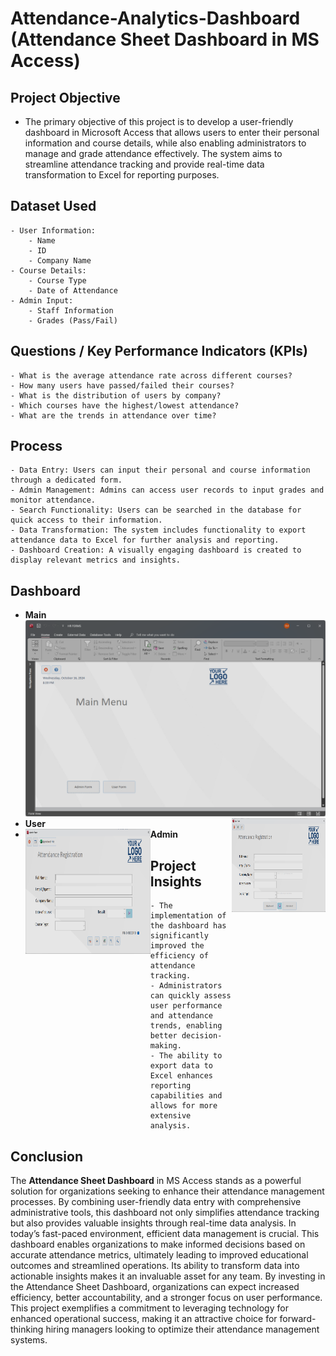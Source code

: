 # Attendance-Analytics-Dashboard (Attendance Sheet Dashboard in MS Access)

## Project Objective
- The primary objective of this project is to develop a user-friendly dashboard in Microsoft Access that allows users to enter their personal information and course details, while also enabling administrators to manage and grade attendance effectively. The system aims to streamline attendance tracking and provide real-time data transformation to Excel for reporting purposes.
## Dataset Used
    - User Information:
        - Name
        - ID
        - Company Name
    - Course Details:
        - Course Type
        - Date of Attendance
    - Admin Input:
        - Staff Information
        - Grades (Pass/Fail)
## Questions / Key Performance Indicators (KPIs)
    - What is the average attendance rate across different courses?
    - How many users have passed/failed their courses?
    - What is the distribution of users by company?
    - Which courses have the highest/lowest attendance?
    - What are the trends in attendance over time?
## Process
    - Data Entry: Users can input their personal and course information through a dedicated form.
    - Admin Management: Admins can access user records to input grades and monitor attendance.
    - Search Functionality: Users can be searched in the database for quick access to their information.
    - Data Transformation: The system includes functionality to export attendance data to Excel for further analysis and reporting.
    - Dashboard Creation: A visually engaging dashboard is created to display relevant metrics and insights.
## Dashboard
- <strong>Main</strong> ![alt text](https://github.com/Sheddi-H/Attendance-Analytics-Dashboard/blob/main/Main.png)
- <strong>User</strong> <img align="right" width="150" height="150" src="https://github.com/Sheddi-H/Attendance-Analytics-Dashboard/blob/main/User.png">
- <strong>Admin</strong> <img align="left" width="200" height="200" src="https://github.com/Sheddi-H/Attendance-Analytics-Dashboard/blob/main/Admin.png">

## Project Insights
    - The implementation of the dashboard has significantly improved the efficiency of attendance tracking.
    - Administrators can quickly assess user performance and attendance trends, enabling better decision-making.
    - The ability to export data to Excel enhances reporting capabilities and allows for more extensive analysis.

## Conclusion
The <strong>Attendance Sheet Dashboard</strong> in MS Access stands as a powerful solution for organizations seeking to enhance their attendance management processes. By combining user-friendly data entry with comprehensive administrative tools, this dashboard not only simplifies attendance tracking but also provides valuable insights through real-time data analysis.
In today’s fast-paced environment, efficient data management is crucial. This dashboard enables organizations to make informed decisions based on accurate attendance metrics, ultimately leading to improved educational outcomes and streamlined operations. Its ability to transform data into actionable insights makes it an invaluable asset for any team.
By investing in the Attendance Sheet Dashboard, organizations can expect increased efficiency, better accountability, and a stronger focus on user performance. This project exemplifies a commitment to leveraging technology for enhanced operational success, making it an attractive choice for forward-thinking hiring managers looking to optimize their attendance management systems.
